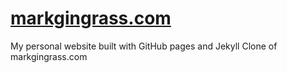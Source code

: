 # [markgingrass.com](http://markgingrass.com)
My personal website built with GitHub pages and Jekyll Clone of markgingrass.com
